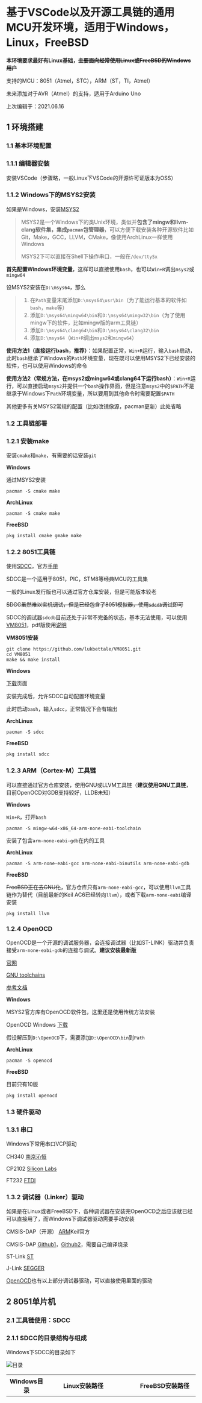 # 基于VSCode以及开源工具链的通用MCU开发环境，适用于Windows，Linux，FreeBSD

**本环境要求最好有Linux基础，~~主要面向经常使用Linux或FreeBSD的Windows用户~~**

支持的MCU：8051（Atmel，STC），ARM（ST，TI，Atmel）

未来添加对于AVR（Atmel）的支持，适用于Arduino Uno

上次编辑于：2021.06.16


## 1 环境搭建

### 1.1 基本环境配置

### 1.1.1 编辑器安装

安装VSCode（步骤略，一般Linux下VSCode的开源许可证版本为OSS）


### 1.1.2 Windows下的MSYS2安装

如果是Windows，安装[MSYS2](https://www.msys2.org/)

> MSYS2是一个Windows下的类Unix环境，类似并**包含了mingw和llvm-clang软件集，集成`pacman`包管理器**，可以方便下载安装各种开源软件比如Git，Make，GCC，LLVM，CMake，像使用ArchLinux一样使用Windows
>
> MSYS2下可以直接在Shell下操作串口，一般在`/dev/ttySx`

**首先配置Windows环境变量**，这样可以直接使用`bash`，也可以`Win+R`调出`msys2`或`mingw64`

设MSYS2安装在`D:\msys64`，那么

> 1. 在`Path`变量末尾添加`D:\msys64\usr\bin`（为了能运行基本的软件如`bash`，`make`等）
> 2. 添加`D:\msys64\mingw64\bin`和`D:\msys64\mingw32\bin`（为了使用mingw下的软件，比如mingw版的arm工具链）
> 3. 添加`D:\msys64\clang64\bin`和`D:\msys64\clang32\bin`
> 4. 添加`D:\msys64`（`Win+R`调出`msys2`和`mingw64`）

**使用方法1（直接运行bash，推荐）**：如果配置正常，`Win+R`运行，输入`bash`启动，此时`bash`继承了Windows的`Path`环境变量，现在既可以使用MSYS2下已经安装的软件，也可以使用Windows的命令

**使用方法2（常规方法，在msys2或mingw64或clang64下运行bash）**：`Win+R`运行，可以直接启动`msys2`并提供一个`bash`操作界面，但是注意`msys2`中的`$PATH`不是继承于Windows下`Path`环境变量，所以要用到其他命令时需要配置`$PATH`

其他更多有关MSYS2常规的配置（比如改镜像源，pacman更新）此处省略


### 1.2 工具链部署

### 1.2.1 安装make

安装`cmake`和`make`，有需要的话安装`git`

**Windows**

通过MSYS2安装

```shell
pacman -S cmake make
```

**ArchLinux**

```shell
pacman -S cmake make
```

**FreeBSD**

```shell
pkg install cmake gmake make
```


### 1.2.2 8051工具链

使用[SDCC](http://sdcc.sourceforge.net/)，官方[手册](http://sdcc.sourceforge.net/doc/sdccman.pdf)

SDCC是一个适用于8051，PIC，STM8等经典MCU的工具集

一般的Linux发行版也可以通过官方仓库安装，但是可能版本较老

~~SDCC虽然难以实机调试，但是已经包含了8051模拟器，使用`sdcdb`调试即可~~

SDCC的调试器`sdcdb`目前还处于非常不完备的状态，基本无法使用，可以使用[VM8051](https://github.com/lukbettale/VM8051)，pdf版使用[说明](src/201220a01/VM8051Guide.pdf)

**VM8051安装**

```shell
git clone https://github.com/lukbettale/VM8051.git
cd VM8051
make && make install
```

**Windows**

[下载](https://sourceforge.net/projects/sdcc/files/sdcc-win64/)页面

安装完成后，允许SDCC自动配置环境变量

此时启动`bash`，输入`sdcc`，正常情况下会有输出


**ArchLinux**

```shell
pacman -S sdcc
```

**FreeBSD**

```shell
pkg install sdcc
```


### 1.2.3 ARM（Cortex-M）工具链

可以直接通过官方仓库安装，使用GNU或LLVM工具链（**建议使用GNU工具链**，目前OpenOCD对GDB支持较好，LLDB未知）

**Windows**

`Win+R`，打开`bash`

```shell
pacman -S mingw-w64-x86_64-arm-none-eabi-toolchain
```

安装了包含`arm-none-eabi-gdb`在内的工具

**ArchLinux**

```shell
pacman -S arm-none-eabi-gcc arm-none-eabi-binutils arm-none-eabi-gdb
```

**FreeBSD**

~~FreeBSD正在去GNU化~~，官方仓库只有`arm-none-eabi-gcc`，可以使用`llvm`工具链作为替代（目前最新的Keil AC6已经转向`llvm`），或者下载`arm-none-eabi`编译安装

```shell
pkg install llvm
```


### 1.2.4 OpenOCD

OpenOCD是一个开源的调试服务器，会连接调试器（比如ST-LINK）驱动并负责接受`arm-none-eabi-gdb`的连接与调试。**建议安装最新版**

[官网](openocd.org)

[GNU toolchains](https://gnutoolchains.com/arm-eabi/openocd/)

[参考文档](http://openocd.org/documentation/)

**Windows**

MSYS2官方库有OpenOCD软件包，这里还是使用传统方法安装

OpenOCD Windows [下载](https://www.gnutoolchains.com/arm-eabi/openocd/)

假设解压到`D:\OpenOCD`下，需要添加`D:\OpenOCD\bin`到`Path`

**ArchLinux**

```shell
pacman -S openocd
```

**FreeBSD**

目前只有10版

```shell
pkg install openocd
```


### 1.3 硬件驱动

### 1.3.1 串口

Windows下常用串口VCP驱动

CH340 [南京沁恒](http://www.wch.cn/products/CH340.html)

CP2102 [Silicon Labs](https://www.silabs.com/developers/usb-to-uart-bridge-vcp-drivers)

FT232 [FTDI](https://ftdichip.com/drivers/vcp-drivers/)


### 1.3.2 调试器（Linker）驱动

如果是在Linux或者FreeBSD下，各种调试器在安装完OpenOCD之后应该就已经可以直接用了，而Windows下调试器驱动需要手动安装

CMSIS-DAP（开源） [ARM](https://www.keil.com/support/man/docs/dapdebug/dapdebug_introduction.htm)Keil官方 

CMSIS-DAP [Github1](https://github.com/RadioOperator/STM32F103C8T6_CMSIS-DAP_SWO)，[Github2](https://github.com/wuxx/nanoDAP)，需要自己编译烧录

ST-Link [ST](https://www.st.com/zh/development-tools/stsw-link009.html#get-software)

J-Link [SEGGER](https://www.segger.com/downloads/jlink/#J-LinkSoftwareAndDocumentationPack)

[OpenOCD](https://gnutoolchains.com/arm-eabi/openocd/)也有以上部分调试器驱动，可以直接使用里面的驱动


## 2 8051单片机

### 2.1 工具链使用：SDCC

### 2.1.1 SDCC的目录结构与组成

Windows下SDCC的目录如下

![目录](images/201220a001.png)

| Windows目录 | Linux安装路径 | FreeBSD安装路径 | 内容 |
| :-: | :-: | :-: | :-: |
| bin | /usr/bin | /usr/local/bin | 二进制文件，SDCC的各种工具，包括编译器，汇编器，链接器，调试器，模拟器，库文件工具，hex文件转换工具等 |
| include | /usr/share/sdcc/include | /usr/local/share/sdcc/include | 头文件 |
| lib | /usr/share/sdcc/lib | /usr/local/share/sdcc/lib | 库文件 |
| non-free/include | /usr/share/sdcc/non-free/include | /usr/local/share/sdcc/non-free/include | 非自由许可证头文件 |
| non-free/lib | /usr/share/sdcc/non-free/lib | /usr/local/share/sdcc/non-free/lib | 非自由许可证库文件 |

命令：

| 命令 | 作用 |
| :-: | :-: |
| `sdcc` | 主要的编译器，将根据不同的指令集生成不同的汇编代码 |
| `sdcpp` | 预处理器 |
| `sdas8051 sdas390 sdasz80 sdasgb sdas6808 sdasstm8` | 不同系统的汇编器 |
| `sdld sdldz80 sdldgb sdld6808` | 链接器 |
| `sdcdb` | 调试器 |
| `s51 sz80 shc08 sstm8`  | 各系统的ucSim模拟器 |
| `sdar sdranlib sdnm sdobjcopy` | 用于库文件的操作 |
| `packihx` | 将.ihx文件转换为.hex文件用于烧录（实际使用中可以不转换，.ihx文件可以直接用于烧录），输出到标准输出 |
| `makebin` | 将.hex转换为二进制.bin文件，输出到标准输出 |


### 2.1.2 SDCC的工作流程简介

在最为简单的情况下，`sdcc`调用`sdcpp`进行预处理，之后编译为汇编代码，然后调用对应`sdas`和`sdld`编译出目标代码

包含的头文件，**如果使用了`-I`参数进行指定，那么会优先到指定的目录下查找头文件，之后再到安装的`include`以及`non-free/include`下面找**。而类似的对于库文件来说，如果使用`-L`参数指定，那么同样会优先到指定的目录下查找


### 2.1.3 SDCC编译方法

**`sdcc`参数**

| 命令行参数 | 作用 |
| :-: | :-: |
| `--std-sdcc99` | c99标准，带sdcc扩展 |
| `--std-sdcc11` | c11标准（默认选项），带sdcc扩展 |
| `-mmcs51` | 指定为8051指令集，默认选项 |
| `-E` | 仅预处理，处理结果输出到标准输出 |
| `-S` | 仅预处理和编译，生成`.asm` |
| `-c` | 预处理、编译和汇编，但不链接，生成`.rel`，`.lst`，`.sym` |
| `-o` | 指定输出文件名或输出到目录，目录名必须带`/` |
| `--debug` | 如果需要使用`sdcdb`和模拟器调试，那么编译时在最后添加该选项 |
| `-V`或`-v` | 显示过程 |
| `--opt-code-size` | 优化程序大小 |
| `--opt-code-speed` | 优化程序速度 |
| `-Wp option1,option2` | 向`sdcpp`传参 |
| `-Wa option1,option2` | 向汇编器传参 |
| `-Wl option1,option2` | 向链接器传参 |

**`sdcpp`预处理参数**

| 命令行参数 | 作用 |
| :-: | :-: |
| `-I` | 添加头文件路径 |
| `-Dmy_macro=xxx` | 添加宏定义 |
| `-Umy_macro` | 去除宏定义 |
| `-M`或`-MM` | 从标准输出显示每个目标文件的文件依赖，`-M`显示全部 |
| `-dM` | 显示最终有用的宏 |
| `-dD` | 显示所有宏 |
| `-dN` | 显示所有宏，但是不显示宏内容 |

**链接器参数**

| 命令行参数 | 作用 |
| :-: | :-: |
| `-L` | 添加库文件路径 |
| `--xram-loc 0x8000` | 指定外部RAM起始位置为`0x8000` |
| `--code-loc` | 指定代码区起始位置 |
| `--stack-loc` | 指定堆栈起始位置 |
| `--xstack-loc` | 指定外部堆栈起始位置 |
| `--data-loc` | 指定内部RAM数据区起始位置 |
| `--idata-loc` | 指定间接寻址RAM起始位置 |
| `--bit-loc` | bit寻址起始位置 |
| `-i` | 单独使用`sdld`时，指定输出`.ihx`文件 |
| `-y` | 单独使用`sdld`时，指定输出`.cdb`文件 |


**mcs8051专有参数**

| 命令行参数 | 作用 |
| :-: | :-: |
| `--model-small` `--model-medium` `--model-large` `--model--huge` | 指定内存模型 |
| `--xstack` | 使用pseudo stack |
| `--iram-size` | 链接器检测内部RAM是否在限制以内 |
| `--xram-size` | 链接器检测外部RAM是否在限制以内 |
| `--code-size` | 链接器检测代码大小是否在限制以内 |
| `--stack-size` | 链接器检测堆栈大小 |

**`sdcc -c main.c`编译后生成各文件作用**

| 后缀名 | 作用 |
| :-: | :-: |
| `.asm` | `sdcc`通过预处理和编译生成的汇编源文件，如果使用的是`sdcc -S`，那么就只会生成这个文件 |
| `.rel` | 汇编器的输出，作为链接器的输入 |
| `.lst` | 汇编器生成的汇编列表文件 |
| `.sym` | 汇编器生成的符号列表 |

**如果是`sdcc main.c`，相比不链接多出以下文件**

| 后缀名 | 作用 |
| :-: | :-: |
| `.ihx` | 加载模块，Intel的hex格式文件 |
| `.lk` | 链接器命令行参数 |
| `.map` | 链接器的输出，加载模块的memory map |
| `.mem` | 内存使用统计 |
| `.rst` | 链接器输出，添加了linkedit信息的汇编列表文件 |

**`--debug`模式，相比普通模式会多出以下文件**

| 后缀名 | 作用 |
| :-: | :-: |
| `.cdb` | 调试信息文件，在 |
| `.adb` | 包含调试信息，用于生成.cdb文件的中间文件，在编译阶段生成 |
| `.omf` | absolute object module format，包含调试信息（AOMF51格式），用于第三方工具 |

**最后输出文件的处理**

| 命令 | 作用 |
| :-: | :-: |
| `packihx` | 将`.ihx`转换为标准`.hex`文件，输出到标准输出（实测可以不用转换，直接烧录`.ihx`文件） |
| `makebin` | 生成`.bin`二进制文件，输出到标准输出 |

**简单的多文件编译方法**

> 假设有main.c，lib1.c，lib2.c三个文件的工程
> 可以有如下两种编译方法

```shell
sdcc -c lib1.c
sdcc -c lib2.c
sdcc main.c lib1.rel lib2.rel
```

```shell
sdcc -c lib1.c
sdcc -c lib2.c
sdcc -c main.c
sdcc main.rel lib1.rel lib2.rel
```

### 2.1.4 使用库

`sdcc`同样支持`.lib`库的使用，生成`.lib`库时最好将不同的功能模块写到不同源文件。**`.lib`文件的作用和一般PC平台GCC中使用到的`.a`库文件类似，GCC中`.a`包含了多个`.o`文件，而SDCC的`.lib`包含了多个`.rel`文件**

**用于SDCC库操作的命令全部来自`sdbinutils`**，功能和常用GNU工具链中的相应命令基本相同

```shell
sdcc main.c mylib.lib -L libdir
```

可以使用`sdar`创建`.lib`库文件

```shell
sdar -rc mylib.lib module1.rel module2.rel module3.rel
```

**`sdbinutils`包括`sdar` `sdnm` `sdobjcopy` `sdranlib`**

**`sdar`用法**

`sdar`用于创建库以及管理库成员

```shell
sdar -options mylib.lib file1.rel file2.rel
```

| 命令行参数 | 作用 |
| :-: | :-: |
| `p` | 显示库内容 |
| `t` | 显示文件成员 |
| `r[a\|b][f][u]` | 替换或添加文件成员，其中`a`或`b`为成员名，分别代表某个成员之后和之前，`f`截断输入文件名，`u`仅更新改变的成员 |
| `d` | 删除文件成员 |
| `m[a\|b]` | 移动文件成员 |
| `x[o]` | 提取文件成员，`o`保留原始日期 |
| `s` | 相当于`ranlib` |
| `q[f]` | 快速添加文件成员 |
| `c` | 通用参数，需要创建库时不提示 |
| `T` | 通用参数，创建thin archive |
| `v` | 通用参数，显示过程 |

**`sdnm`用法**

`sdnm`用于列出一个目标文件里的符号

| 命令行参数 | 作用 |
| :-: | :-: |
| `a` | 过滤参数，显示调试标记 |
| `D` | 过滤参数，显示动态标记而不是普通标记 |
| `--defined-only` | 过滤参数，仅显示已定义 |
| `u` | 过滤参数，仅显示未定义 |
| `--special-syms` | 过滤参数，显示特殊标记 |
| `--synthetic` | 过滤参数，显示synthetic标记 |
| `g` | 过滤参数，仅显示外部标记 |
| `l` | 显示每个标记的文件名与行号 |
| `n` | 按地址排序 |
| `S` | 显示已定义符号所占空间 |


**`sdobjcopy`用法**

`sdobjcopy`用于将一种目标文件中的内容复制到另一种目标文件中，也可以用于将一种目标文件格式转换成为另一种目标文件格式

`sdobjcopy`支持的文件格式有`asxxxx` `symbolsrec` `verilog` `tekhex` `binary` `ihex`

```shell
sdobjcopy -options infile outfile
```

| 命令行参数 | 作用 |
| :-: | :-: |
| `-I bfdname` | 指定输入文件格式，可以是以上支持的文件格式的一种 |
| `-O bfdname` | 指定输出文件格式 |
| `-F bfdname` | 指定输入输出文件格式 |
| `-p` | 保留时间戳 |
| `-B arch` | 指定输出指令集架构 |
| `-D` | 产生的文件不可逆转，`-U`可逆转 |
| `-j name` | 仅拷贝名为`name`的section |
| `-R name` | 在输出中去除`name` |
| `-S` `--strip-all` | 除去所有`symbol`和重定位信息 |
| `-g` `--strip-debug` | 除去所有调试信息 |
| `--strip-dwo` | 除去所有DWO |
| `--strip-symbol sym` | 不复制指定标记 |
| `-K sym` | 保留指定标记 |
| `-G sym` | 指定某个为全局标记，其他为局部标记 |
| `-L sym` | 指定某个为局部标记 |
| `-W sym` | 弱化标记 |
| `--globalize-symbol=sym` | 指定某个为全局标记 |
| `-x` | 不拷贝非全局 |
| `-X` | 不拷贝局部 |
| `-i interleave` | 每隔interleave字节拷贝1byte |
| `-b byte` | 和`-i`一起使用，拷贝每个interleave中的第byte字节（0到i-1），一般用于srec的输出 |


**`sdranlib`用法**

`ranlib`用于更新库文件的符号索引，一般在追加新的成员之后，本质是`sdar`的另一种形式

| 命令行参数 | 作用 |
| :-: | :-: |
| `-t` | 更新时间戳 |


### 2.1.5 基于sdcdb的调试

**`sdcdb`目前基本无法使用，建议使用VM8051**

如果想要调试，就必须在编译时加上`--debug`选项，生成`.cdb`文件

假设调试`sample.c`，已经编译完成，`sdcdb`会自动启动相应模拟器

```shell
sdcdb -cpu 8051 sample
```

**`sdcdb`命令行参数**

| 命令行参数 | 作用 |
| :-: | :-: |
| `--directory=` | 指定查找目录，调试器会查找`.c` `.ihx` `.cdb` |
| `-cd` | 到指定目录 |
| `-cpu` | 指定cpu类型 |
| `-X` | 指定晶振频率 |
| `-s` `-S` `-k` | 模拟器参数 |


**`sdcdb`交互命令**

大部分命令和`gdb`类似

| 命令 | 作用 | 使用方法 |
| :-: | :-: | :-: |
| `break` | 设置断点 | `break [file:]{line|func}` |
| `clear` | 清除断点 | `clear [file:]{line|func}` |
| `continue` | 断点后继续 |  |
| `finish` | 执行到当前函数末尾 |  |
| `delete` | 删除断点n，不指定断点则删除所有 | `delete [n]` |
| `info` | 最重要的命令，显示各种信息，后加`break`显示当前所有断点，`stack`显示函数调用堆栈，`frame`显示当前执行frame，`registers`显示所有寄存器内容 | `info [break|stack|frame|registers]` |
| `step` | 单步调试 |  |
| `next` | 单步调试，经过子程序调用 |  |
| `run` | 启动调试程序 |  |
| `ptype` | 显示变量类型 | `ptype var` |
| `print` | 显示变量值 | `print var` |
| `file` | 加载文件 | `file filename` |
| `frame` | 显示当前`frame`信息 |  |
| `set srcmode` | 切换C源码或汇编源码调试模式 |  |
| `!` | 模拟器命令 | `! cmd` |
| `quit` | 退出调试 |  |


### 2.1.6 基于VM8051的调试

直接启动即可

```shell
vm8051 out.ihx
```

使用说明见[VM8051Guide](src/201220a01/VM8051Guide.pdf)


### 2.2 STC的89C51系列开发（STC89C52RC）

### 2.2.1 扩展关键字

SDCC扩展的关键字如下，**分为变量声明和寄存器声明两种**，和Keil C51类似，区别是在前面都要加上`__`双下划线

| 变量声明关键字 | 作用 |
| :-: | :-: |
| __bit | 单bit变量，置于内部可位寻址区，一般放在0x20\~0x2F，对于位地址0x00\~0x7F |
| __data | 将变量置于内部RAM的低128Byte地址空间中，可以直接或间接寻址，一般是放在0x30\~0x7F。**是small内存模式下默认的变量地址空间** |
| __idata | 将变量置于内部RAM中，间接寻址，一般是放在0x80\~0xFF |
| __pdata | 将变量置于外部RAM的低256Byte地址空间中，使用Ri间接寻址，地址从0x00到0xFF。**是medium内存模式下默认的变量地址空间** |
| __xdata | 将变量置于外部RAM中，使用DPTR间接寻址，地址从0x0000到0xFFFF。**是large内存模式下默认的变量地址空间** |
| __code | 将数据置于ROM中，使用DPTR间接寻址，地址从0x0000到0xFFFF |

示例

```c
__data unsigned char a = 0;
__xdata int b = 0;
__bit c = 0;
```

| 寄存器声明关键字 | 作用 |
| :-: | :-: |
| __sfr | 8bit长度特殊寄存器 |
| __sfr16 | 16bit长度特殊寄存器 |
| __sfr32 | 32bit长度特殊寄存器 |
| __sbit | 可位寻址寄存器地址 |

寄存器常量通过`__at`关键字进行规定，这和Keil C51不同，**其实就是给一个地址处的寄存器规定一个符号，比如P0**。一般寄存器常量已经在对应头文件中有声明，用户无需操作。**16bit寄存器需要分别指定高位和低位地址（如果寄存器访问有严格顺序规定最好不要使用__sfr16声明，因为编译器优化有可能会导致乱序访问）**，示例如下

```c
__sfr __at (0x80) P0;
__sbit __at (0x81) P0_1;
__sfr16 __at (0x8C8A) TMR0;
```

### 2.2.2 指针

和普通变量相同，指针也可以通过声明指定存放的位置，本质是间接寻址。指针可以不规定指向的数据类型，也可以使用指向函数的指针

示例

```c
__xdata unsigned char* __data p1;
__data unsigned char* __xdata p2;
__xdata unsigned char* __code p3;
unsigned char* __xdata p4;
char (*__data fp)(void);
```


### 2.2.3 中断声明

SDCC中断号与其对应中断如下

![](images/201220a002.png)

中断的声明如下

```c
void time_isr (void) __interrupt 0 __using 1
{
    // Interrupt service code
}
```

其中`__interrupt`关键词使得编译器在中断向量表中插入到这个函数的跳转指令（这里是中断0），`__using`关键词可以用于指定这个中断使用的工作寄存器组（0\~3），这样在保存现场时不用压栈所有通用寄存器，只要压栈ACC、B等关键寄存器即可（也可以不指定，但是会额外增加压栈时间导致中断响应延迟增加，这在高频率中断中可能会产生问题）。这和ARMv7 Cortex-A系列的FIQ快速中断原理类似

**中断注意事项**

> 1. 如果中断使用到了其他函数内使用到的变量，这些变量声明需要添加`volatile`关键字

```c
volatile __data char i;
```

> 2. 8位单片机访问一些16位或更长的变量时往往需要使用多于一条指令，这就是操作的非原子性，此时发生中断将会发生异常，建议关中断

> 3. 中断调用要注意栈溢出

> 4. 尽量不要在中断中或有中断发生的main中使用不可重入函数，这包括一些需要外部浮点函数库的数学运算。如果要使用，最好将这些不可重入函数使用`--stack-auto`参数重新编译，并且源代码需要使用`--int-long-reent`重新编译


### 2.2.4 常用技巧

**由于8051的体系结构限制，所有IO寄存器（所有SFR）只能使用直接寻址方式，所以不能使用IO引脚号作为函数的参数**（因为所有访问IO的指令，比如设置P0`MOV 80H, #01H`在编译时就已经定死无法更改），也不存在IO变量，这极大限制了8051代码的灵活性以及代码复用。而像Arduino这样基于AVR的单片机可以使用IO号作为函数的参数

这里提供一些变通的方法

**使用宏定义**

```c
#define PIN_D0 P0_0
#define PIN_D1 P0_1

void init() {
    PIN_D0 = 1;
    PIN_D1 = 0;
}
```

因为编译器处理流程是预处理-编译-汇编-链接，所以如果是自己设计的函数库，头文件分别放在./inc以及./src下，宏定义也必须放在相应头文件中而不是main.c中（独立的宏定义可以通过在用户区添加一个共用头文件实现，但是需要修改Makefile，目前的Makefile较为简单还无法实现qwq，计划改进工程模板以及Makefile支持更加复杂的文件依赖，或者引入Makefile的自动依赖推导）

从软件工程的角度看，使用宏定义不是一种完美的代码复用方案，因为需要更改原来的代码再次编译，这也不利于库文件以及可重定位文件的应用，因而8051开发中库文件一般只用在不涉及IO的场合。但是使用宏定义执行效率最高，并且一般的廉价8051单片机资源极其有限，所以宏定义还是最适合的方案

**定义IO函数**

可以定义专门的函数用于SFR操作，但是会用到switch或if判断，降低效率

```c
void io_func(unsigned char io, unsigned char s) {
    switch(io) {
        case 0:
            P0_0 = s;
            break;
        case 1:
            P0_1 = s;
            break;
        // ...
    }
}
```

**使用函数指针**

如果使用函数指针，需要定义额外的函数（可以额外定义一套.c和.h）用以不同的IO读写，消耗程序空间，并且函数调用也会额外增加开销，如果增加判断语句会进一步降低效率，综合来看效率不如以上方案，并且代码繁琐。这种方案一般很少采用


## 3 ARM单片机

### 3.1 工具链使用：arm-none-eabi-gcc

`arm-none-eabi-gcc`是目前在各大MCU厂商的集成开发环境中使用最多的编译工具链，目前最典型的搭配就是Eclipse魔改+GNU工具链，ST的STM32CubeIDE、TI的CCS、NXP的MCUexpresso都是此种方案


### 3.2 工具链使用：llvm

llvm工具链也是开源工具链，目前被Keil所使用，在AC6被引入，取代了原本的ARM编译器


### 3.3 ST的STM32系列开发（STM32F103C8T6，STM32F407VET6，STM32F401CCU6）（Third party boards）

### 3.4 Atmel的SAM系列开发（ATSAM3X8E）（Arduino DUE）

### 3.5 TI的Tiva系列开发（TM4C123GH6PM）（TI EK-TM4C123GXL）

## 4 AVR单片机

暂无